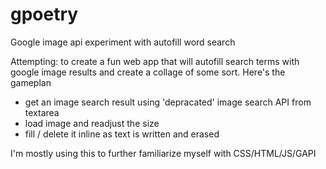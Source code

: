 # gpoetry
Google image api experiment with autofill word search

Attempting: to create a fun web app that will autofill search terms with google image results and create a collage of some sort. 
Here's the gameplan

  
* get an image search result using 'depracated' image search API from textarea
* load image and readjust the size
* fill / delete it inline as text is written and erased

I'm mostly using this to further familiarize myself with CSS/HTML/JS/GAPI
